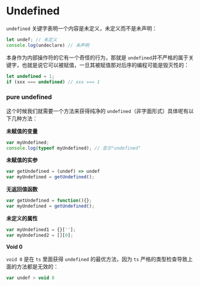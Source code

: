 # Undefined

`undefined` 关键字表明一个内容是未定义，未定义而不是未声明：

```ts
let undef; // 未定义
console.log(undeclare) // 未声明
```

本身作为内部操作符的它有一个奇怪的行为，那就是 `undefined`并不严格的属于关键字，也就是说它可以被赋值，一旦其被赋值那对后序的编程可能是毁灭性的：

```ts
let undefined = 1;
if (xxx === undefined) // xxx === 1
```

### pure undefined

这个时候我们就需要一个方法来获得纯净的 `undefined`（非字面形式）具体呢有以下几种方法：

**未赋值的变量**

```js
var myUndefined;
console.log(typeof myUndefined); // 显示"undefined"
```

**未赋值的实参**

```js
var getUndefined = (undef) => undef
var myUndefined = getUndefined();
```

**无返回值函数**

```js
var getUndefined = function(){};
var myUndefined = getUndefined();
```

**未定义的属性**

```js
var myUndefined1 = {}[''];
var myUndefined2 = [][0];
```

**Void 0**

`void 0` 是在 `ts` 里面获得 `undefined` 的最优方法，因为 `ts` 严格的类型检查导致上面的方法都是无效的：

```ts
var undef > void 0
```

